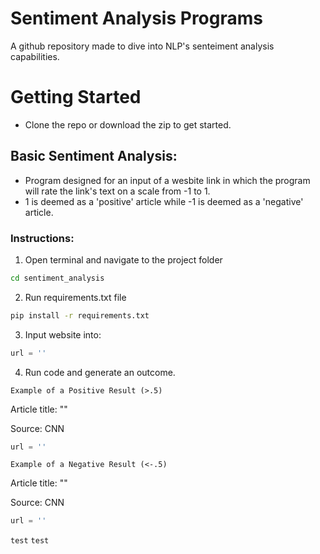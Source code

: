 # Sentiment Analysis Programs
A github repository made to dive into NLP's senteiment analysis capabilities.

# Getting Started
- Clone the repo or download the zip to get started.

## Basic Sentiment Analysis:
- Program designed for an input of a wesbite link in which the program will rate the link's text on a scale from -1 to 1. 
- 1 is deemed as a 'positive' article while -1 is deemed as a 'negative' article.

### Instructions:
1. Open terminal and navigate to the project folder
```zsh
cd sentiment_analysis
```
2. Run requirements.txt file
```zsh
pip install -r requirements.txt
```
3. Input website into:
```python
url = ''
```
4. Run code and generate an outcome.

`Example of a Positive Result (>.5)`

Article title: ""

Source: CNN

```python
url = ''
```

`Example of a Negative Result (<-.5)`

Article title: ""

Source: CNN

```python
url = ''
```


``test``
`test`